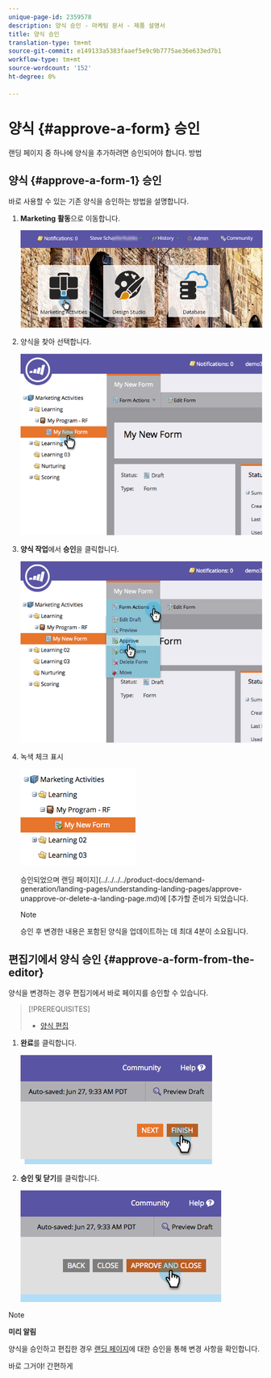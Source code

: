 ```yaml
---
unique-page-id: 2359578
description: 양식 승인 - 마케팅 문서 - 제품 설명서
title: 양식 승인
translation-type: tm+mt
source-git-commit: e149133a5383faaef5e9c9b7775ae36e633ed7b1
workflow-type: tm+mt
source-wordcount: '152'
ht-degree: 0%

---
```



# 양식 {#approve-a-form} 승인

랜딩 페이지 중 하나에 양식을 추가하려면 승인되어야 합니다. 방법

## 양식 {#approve-a-form-1} 승인

바로 사용할 수 있는 기존 양식을 승인하는 방법을 설명합니다.

1. **Marketing** **활동**&#x200B;으로 이동합니다.

   ![](assets/login-marketing-activities-7.png)

1. 양식을 찾아 선택합니다.

   ![](assets/image2014-9-15-17-3a49-3a40.png)

1. **양식 작업**&#x200B;에서 **승인**&#x200B;을 클릭합니다.

   ![](assets/image2014-9-15-17-3a49-3a47.png)

1. 녹색 체크 표시

   ![](assets/image2014-9-15-17-3a50-3a2.png)

   승인되었으며 랜딩 페이지](../../../../product-docs/demand-generation/landing-pages/understanding-landing-pages/approve-unapprove-or-delete-a-landing-page.md)에 [추가할 준비가 되었습니다.

   >[!NOTE]
   >
   >승인 후 변경한 내용은 포함된 양식을 업데이트하는 데 최대 4분이 소요됩니다.

## 편집기에서 양식 승인 {#approve-a-form-from-the-editor}

양식을 변경하는 경우 편집기에서 바로 페이지를 승인할 수 있습니다.

>[!PREREQUISITES]
>
>* [양식 편집](../../../../product-docs/demand-generation/forms/form-actions/edit-a-form.md)

>



1. **완료**&#x200B;를 클릭합니다.

   ![](assets/image2014-9-15-17-3a51-3a43.png)

1. **승인 및 닫기**&#x200B;를 클릭합니다.

   ![](assets/image2014-9-15-17-3a52-3a1.png)

>[!NOTE]
>
>**미리 알림**
>
>양식을 승인하고 편집한 경우 [랜딩 페이지](../../../../product-docs/demand-generation/landing-pages/understanding-landing-pages/approve-unapprove-or-delete-a-landing-page.md)에 대한 승인을 통해 변경 사항을 확인합니다.

바로 그거야! 간편하게